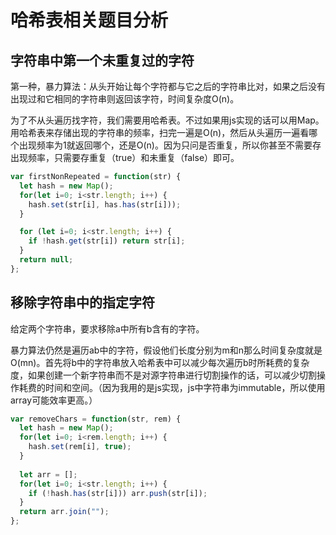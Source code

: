 # 哈希表相关题目分析

## 字符串中第一个未重复过的字符

第一种，暴力算法：从头开始让每个字符都与它之后的字符串比对，如果之后没有出现过和它相同的字符串则返回该字符，时间复杂度O(n)。

为了不从头遍历找字符，我们需要用哈希表。不过如果用js实现的话可以用Map。用哈希表来存储出现的字符串的频率，扫完一遍是O(n)，然后从头遍历一遍看哪个出现频率为1就返回哪个，还是O(n)。因为只问是否重复，所以你甚至不需要存出现频率，只需要存重复（true）和未重复（false）即可。

```javascript
var firstNonRepeated = function(str) {
  let hash = new Map();
  for(let i=0; i<str.length; i++) {
    hash.set(str[i], has.has(str[i]));
  }

  for (let i=0; i<str.length; i++) {
    if !hash.get(str[i]) return str[i];
  }
  return null;
};
```

## 移除字符串中的指定字符

给定两个字符串，要求移除a中所有b含有的字符。

暴力算法仍然是遍历ab中的字符，假设他们长度分别为m和n那么时间复杂度就是O(mn)。首先将b中的字符串放入哈希表中可以减少每次遍历b时所耗费的复杂度，如果创建一个新字符串而不是对源字符串进行切割操作的话，可以减少切割操作耗费的时间和空间。（因为我用的是js实现，js中字符串为immutable，所以使用array可能效率更高。）

```javascript
var removeChars = function(str, rem) {
  let hash = new Map();
  for(let i=0; i<rem.length; i++) {
    hash.set(rem[i], true);
  }
  
  let arr = [];
  for(let i=0; i<str.length; i++) {
    if (!hash.has(str[i])) arr.push(str[i]);
  }
  return arr.join("");
};
```

